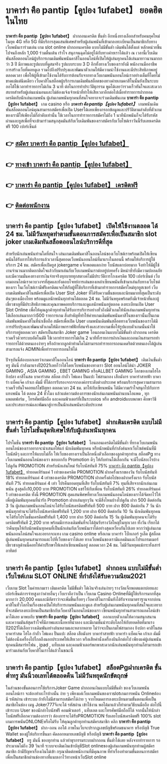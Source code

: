 # บาคาร่า คือ pantip【คูปอง 1ufabet】  ยอดฮิตในไทย

**บาคาร่า คือ pantip【คูปอง 1ufabet】** ฝากถอนเครดิต ขั้นต่ำ  อีกหนึ่งทางเลือกสำหรับคนยุคใหม่ในยุค 4G หรือ 5G ที่มีบริการสุดแสนพิเศษสำหรับผู้เล่นพนันที่เข้ามาลงทะเบียนเป็นสมาชิกกับทางเว็บพนันเราร่วมเล่น เกม slot online ฝากถอนเครดิต แบบไม่มีขั้นต่ำ เดิมพันได้ตั้งแต่ หลักหน่วยขึ้นไปจนถึงหลัก 1,000 ร่วมตื่นเต้น เร้าใจ สนุกจนฉุดไม่อยู่ได้กับทางค่ายเราได้แล้ว ณ เวลานี้เว็บเดิมพันสล็อตออนไลน์ผู้บริการเกมเดิมพันพนันคาสิโนออนไลน์ที่เปิดให้ผู้เล่นทุกคนได้เล่นมายาวนานมากกว่า 3 ปี มีภาพและรูปแบบที่ดูสมจริง รูปแบบระบบ 3 D
อีกทั้งทางเว็บของเรายังมี พนักงานมืออาชีพการสร้างเว็บที่คอยดูเล  รวมไปถึงปรับปรุงและพัฒนาตัวเกมให้มีความน่าใช้งานและมีประสิทธิภาพอยู่ตลอดเวลา เพื่อให้ผู้ที่เข้ามาใช้งานได้รับการต้อนรับจากทางเว็บเกมพนันออนไลน์เราอย่างเต็มที่โดยไม่ขาดแม้แต่นิดเดียว เว็บคาสิโนสล็อตผู้บริการเกมเดิมพันสล็อตของทางค่ายเกมคาสิโนนั้นยังเป็นระบบ ออโต้ใช้เวลาทำรายการไม่เกิน 3 นาที ต่อในการทำประวัติธุกรรม พูดได้เลยว่ารวดเร็วทันใจและสะดวกสบายสำหรับผู้เล่นแน่นอนและไม่ต้องแจ้งเจ้าหน้าที่ทำให้เสียเวลาอีกต่อไปเมื่อทำรายการฝากยอดเครดิตกับนักเล่นเกมพนัน
ผู้เล่นเกมพนันทุกคนที่สนใจอยากจะร่วมเดิมพันเกม **บาคาร่า คือ pantip【คูปอง 1ufabet】** เกม casino  หรือ ***บาคาร่า คือ pantip【คูปอง 1ufabet】*** เกมพนันเดิมพันสล็อตออนไลน์คุณสามารถสมัครเพื่อเปิด Userได้เลยเพียงกรอกข้อมูลและปรัวัติตามลำดับที่ตัวเกมของเรามีให้เพียงไม่กี่ลำดับเท่านั้น ใช้เวลาในการทำรายการสมัครไม่ถึง 1 นาทีนักพนันก็จะได้รับรหัสผ่านและยูสเพื่อที่จะเข้ามาร่วมสนุกสุดมันส์กับเว็บเดิมพันของเราสมัครกับเว็บไซต์เราวันนี้รับเลยเครดิตฟรี 100 เปอร์เซ็นต์

## 👉 [สมัคร บาคาร่า คือ pantip【คูปอง 1ufabet】](https://archa888.com/)
## 👉 [ทางเข้า บาคาร่า คือ pantip【คูปอง 1ufabet】](https://archa888.com/)
## 👉 [บาคาร่า คือ pantip【คูปอง 1ufabet】 เครดิตฟรี](https://archa888.com/)
## 👉 [ติดต่อพนักงาน](https://archa888.com/)

## บาคาร่า คือ pantip【คูปอง 1ufabet】 เปิดให้ใช้งานตลอด ได้ 24 ชม. ไม่มีวันหยุดทำตามขั้นตอนการสมัครเพื่อเป็นสมาชิก slot joker เกมเดิมพันสล็อตออนไลน์บริการดีที่สุด

สำหรับนักเล่นพนันท่านใดที่สนใจ เล่นเกมเดิมพันคาสิโนออนไลน์ของเว็บไซต์เราพร้อมเปิดให้เซียนพนันได้รับการให้บริการแล้วเวลานี้สุดยอดเว็บพนันออนไลน์ที่มาแรงในตอนนี้ พร้อมให้บริการผู้ใช้บริการ 24 ชม. สมัครเพื่อเปิดยูส jokergame แจ็กพอตแตกง่าย โบนัสแตกบ่อยมาก จึงทำให้มีผู้ใช้งานจำนวนมากติดอกติดใจแล้วกับมาเล่นกับเว็บเกมพนันเราต่ออยู่บ่อยครั้ง มิหนำซ้ำยังมีความปลอดภัยและมีความมั่นคงทางการเงินจ่ายจริงทุกบาททุกสตางค์ไม่มีประวัติการโกงเครดิต 100 เปอร์เซ็นต์ เว็บเกมออนไลน์เราควบวงจรที่สุดและยังตอบโจทย์การเล่นของเหล่าเซียนพนันที่เข้ามาเล่นกับทางเว็บไซต์ของเรา
ในเว็บไซต์เรามีฟรีเครดิตแจกให้กับผู้ที่ใช้บริการที่เข้ามาทำรายการสมัครใหม่ทุกยูสเซอร์ เว็บเกมเดิมพันคาสิโนสมัครเพื่อเปิด User Slot Joker ที่ได้รับความชื่นชอบและนิยมมากที่สุดเป็นระดับต้นๆของเมืองไทย พร้อมดูแลนักพนันทุกท่านได้ตลอด 24 ชม. ไม่มีวันหยุดพร้อมยังมีเจ้าหน้าที่และผู้เชี่ยวชาญที่มีประสิทธิภาพและคุณภาพคอยบริการและดูแลนักพนันอยู่ตลอด ลงทะเบียนเปิด User Slot Online เพื่อให้คุณลูกค้าทุกท่านได้รับการบริการอย่างทั่วถึงมีตัวเกมให้นักเล่นเกมพนันทุกท่านได้เลือกเล่นมากกว่า500 รายการเกม
สิ่งสำคัญที่ทำให้ค่ายเกมเดิมพันพนันคาสิโนของเรานั้นเป็นเกมเดิมพันพนันคาสิโนที่น่าเชื่อถือ สมัครเพื่อเปิด User  เกมพนันเดิมพันสล็อตทางเว็บพนันของเราได้มีการปรับปรุงและพัฒนาตัวเกมให้มีภาพกราฟฟิกที่สมจริงและสวยงามเพื่อให้รูปแบบตัวเกมนั้นน่าใช้บริการอยู่ตลอดเวลา สมัครเป็นสมาชิก Joker game โอนถอนเงินแบบไม่มีขั้นต่ำ ฝากถอน เครดิตรวดเร็วด้วยระบบอัตโนมัติ ใช้เวลาทำรายการไม่เกิน 2 นาทีทั้งรายการฝากเงินและถอนเงินสามารถทำรายการได้ด้วยตนเองง่ายๆ หรือถ้าหากลูกค้าท่านใดไม่สามารถทำรายการถอนเคดริตด้วยตนเองได้ผู้เล่นสามารถแจ้ง ADMINเพื่อทำรายการถอนให้ได้

ปัจจุบันนี้ต้องบอกเลยว่าเกมคาสิโนออนไลน์ **บาคาร่า คือ pantip【คูปอง 1ufabet】** เติมเงินขั้นต่ำทรู มันนี่ กำลังมาแรงปี2021เลยก็ว่าได้โดยเว็บพนันของทางเรา Slot ออนไลน์ได้นำ JOKER GAMING , ASIA GAMING , EBET GAMING หรือALLBET GAMING โลกของเกมไฮโล ยิงปลา คาสิโนสด บาคาร่าสด สล็อต กำถั่ว ไพ่แคง ปั่นแปะ ไพ่สามกอง เสือมังกร บาคาร่าสายฟ้า บาคาร่า แบ็คแจ๊ค เก้าเก ดัมมี่ ที่ได้การรับรองจากจากองค์กรระดับต่างประเทศ พร้อมบริการสุดความสามารถรวดเร็วทันใจคอยแก้ไขปัญหา ตลอดเวลา 24 ชม. มาให้กับเซียนพนัน ได้มีความเร้าใจสนุกไปกับการแทงพนัน ได้ ตลอด 24 ชั่วโมง แล้วแต่ความต้องการของนักเล่นเกมพนันผ่านบนไอแพด , ทุกแพลตฟอร์ม , โทรศัพท์มือถือ และคอมพิวเตอร์ที่เป็นระบบios หรือ androidแบบพกพา ศึกษาวิธีและประสบการณ์และพัฒนาสู่การเป็นนักเล่นพนันระดับประเทศ

## บาคาร่า คือ pantip【คูปอง 1ufabet】 ฝากเติมเครดิต แบบไม่มีขั้นต่ำ โปรโมชั่นสุดพิเศษให้กับผู้เล่นพนันทุกคน

โปรโมชั่น **บาคาร่า คือ pantip【คูปอง 1ufabet】** โอนถอนเครดิตไม่มีขั้นต่ำ ที่ทางเว็บเกมพนันออนไลน์ของเราอยากจะนำเสนอให้แก่  นักเดิมพันทุกคน หรือนักพนันที่กำลังค้นหาเว็บไซต์พนันที่มี โบนัสดีๆ และการให้แบบไม่กั๊ก ให้เว็บของทางเราเป็นอีกหนึ่งตัวเลือกของลูกค้าทุกท่าน สล็อตPg ทางเว็บเกมพนันออนไลน์ของเรา ขอบอกกับ Promotion ดีๆ ให้กับท่านได้เลือกกัน จะมีโบนัสอะไรบ้างไปดูกัน
 PROMOTION สำหรับนักเล่นใหม่ รับโบนัสทันที 75% [บาคาร่า คือ pantip【คูปอง 1ufabet】](https://archa888.com/) ทำยอดเทิร์นแค่ 1 เท่าของเครดิต
 PROMOTION ฝากครั้งแรกของวัน รับโบนัสทันที 18% ทำยอดเทิร์นแค่ 4 เท่าของเครดิต
 PROMOTION ฝากครั้งต่อไปของฝากครั้งแรก รับโบนัสทันที 7% ทำยอดเทิร์นแค่ 4 เท่า
โปรคืนยอดทุนที่เสีย รับโบนัสทันที 7% ทุนที่เสียจากนักเล่นเกมพนัน สูงสุดถึง10,000 บาท
 PROMOTION แชร์ให้กับเพื่อน รับโบนัสทันที 26% ทำยอดเทิร์นแค่ 1 เท่าของเครดิต
ทั้งนี้ PROMOTION สุดแสนพิศษที่ทางเว็บเกมพนันออนไลน์ของเราได้จัดหาไว้ให้เพื่อผู้เดิมพันทุกคนที่น่ารัก  Promotion ฝากเล่นทุกๆวัน จะมีสิ่งไหนบ้างไปดูกัน
ฝาก 500 ติดต่อกัน 3 วัน ผู้เล่นเกมพนันออนไลน์จะได้รับโบนัสเครดิตฟรีทันที 500 บาท
ฝาก 800 ติดต่อกัน 7 วัน นักพนันทุกท่านจะได้รับโบนัสเครดิตฟรีทันที 1,200 บาท
ฝาก 600 ติดต่อกัน 10 วัน นักเดิมพันทุกคนจะได้รับโปรโมชั่นเครดิตฟรีทันที 1,400 บาท
ฝาก 500 ติดต่อกัน 15 วัน ผู้เดิมพันทุกคนจะได้รับเครดิตฟรีทันที 2,200 บาท
พร้อมมีการลงเดิมพันที่จะได้ลุ้นรับรางวัลใหญ่ในทุกเวลา ทั้งวัน เรียกได้ว่าคืนทุนให้กับนักพนันทุกคนที่เป็นนักเล่นกับเว็บพนันเราได้อย่างสุดเหวี่ยงกันไปเลย หากว่าผู้เล่นเกมพนันออนไลน์สนใจและอยากจะแทง เกม casino online หรือเกม บาคาร่า โป๊กเกอร์ รูเล็ต ตู้สล็อต ผู้เล่นพนันทุกคนสามารถแตะไปที่เว็บของเราได้เลย ทางเว็บพนันของเรามีแอดมินและโปรแกรมเมอร์เชี่ยวชาญด้านนี้คอยให้คำปรึกษาให้เหล่าเซียนพนันอยู่ ตลอดเวลา 24 ชม. ไม่มีวันหยุดแม้กระทั่งเสาร์อาทิตย์

## บาคาร่า คือ pantip【คูปอง 1ufabet】 ฝากถอน แบบไม่มีขั้นต่ำ  เว็บไซต์เกม SLOT ONLINE ที่กำลังได้รับความนิยม2021

เว็บเกม Slot ในค่ายเกมเรา เติมเครดิต ไม่มีขั้นต่ำ ได้เงินจริงเล่นง่ายๆ รางวัลแจ็กพอตแตกบ่อยและเปอร์เซ็นต์การจ่ายสูงกว่าค่ายอื่นๆ เว็บเราถือว่าเป็น เว็บเกม  Casino Onlineที่มีผู้ใช้บริการมากที่สุดมากกว่า 20,000 คนและมีอัตราว่าจะเพิ่มขึ้นเรื่อยๆ เว็บคาสิโนเรานั้นยังได้รับจากมาตราฐานจากบ่อนคาสิโนทั่วโลกในเรื่องของเปิดให้บริการเกมพนันและดูแล สำหรับผู้เล่นเกมพนันทุกคนที่สนใจและอยากที่จะสมัครลงทะเบียนเป็นสมาชิกกับเว็บคาสิโนออนไลน์ของเรา เซียนพนันทุกท่านสามารถแอดไลน์เข้ามาได้เลย
	มาพบกับ **บาคาร่า คือ pantip【คูปอง 1ufabet】** ออกแบบตัวเกมให้ความสนุกสนานและความมันส์สุดเร้าใจที่มีภาพและเนื้อหาที่น่าลอง และมีเกมชั้นนำระดับโลกให้กับยอดฮิตที่มาแรงปี2021ได้เลือกวางเดิมพันอย่างล้นหลามและหลากหลาย  ไม่ว่าจะเป็นเกมไพ่สามกอง  ยิงปลา คาสิโนสด บาคาร่าสด ไฮโล กำถั่ว ไพ่แคง ปั่นแปะ สล็อต เสือมังกร บาคาร่าสายฟ้า บาคาร่า แบ็คแจ๊ค เก้าเก ดัมมี่ ไม่ต้องนั่งเครื่องไปไกลถึงนอกประเทศให้เสียเวลา หรือเสียค่านั่งเครื่องบินอีกต่อไป เพียงแค่ผู้เล่นพนันทุกคนมีสมาร์ทโฟน , ipad , แท็บเลต และคอมพิวเตอร์พกพาสะดวกนักเล่นพนันทุกท่านก็สามารถเข้ามาร่วมเล่นกับเว็บคาสิโนเราได้แล้วในขณะนี้

## บาคาร่า คือ pantip【คูปอง 1ufabet】 สล็อตPgฝากเครดิต ขั้นต่ำทรู มันนี่วอเลทได้ตลอดคืน ไม่มีวันหยุดนักขัตฤกษ์

ในส่วนของขั้นตอนการใช้บริการJoker Game ฝากถอนเงินแบบไม่มีขั้นต่ำ ของเว็บเกมพนันออนไลน์เรา จะต้องทำอะไรบ้างนั้น ง่าย ๆ เพียงแค่เว็บเกมพนันของเราslotเกมการพนัน Onlineต้องมี รหัสผ่าน เข้าระบบ ถ้ายังไม่มีสามารถสมัครได้ง่าย ๆ จากโหมดการลงทะเบียนตามขั้นตอนเพื่อเป็นสมาชิกในช่อง เมนู Joker777จึงจะได้ รหัสผ่าน เข้าใช้งาน พอได้มาแล้วก็ทำตามวิธีบนมือถือ ต่อไปนี้
เข้าระบบ User  ของนักล่าโบนัสฟรี คอมพิวเตอร์ , แท็บเลต และโทรศัพท์มือถือก็ได้
จากนั้นให้นักล่าโบนัสฟรีเลือกความต้องการว่า ต้องการจะได้รับPROMOTION รับเลยโบนัสเครดิตฟรี 100% slot เกมการพนันONLONEหรือไม่รับ
ให้คุณลูกค้าทุกท่านสมัครสมาชิก คลิก **บาคาร่า คือ pantip【คูปอง 1ufabet】** ฝาก-ถอน ออโต้ ภาพในเว็บจะปรากฏเลขบัญชีพร้อมธนาคาร หรือบัญชี True Wallet ของผู้ให้บริการขึ้นมา
คัดลอกหมายเลขบัญชี หรือบัญชี **บาคาร่า คือ pantip【คูปอง 1ufabet】** ทรู มันนี่ ของทุกท่าน แล้วทำธุรกรรมระบบฝากถอน ขั้นต่ำได้เลย
หลังจากทำรายการ รอประมาณไม่ถึง 39 วินาที ระบบจะเติมเงินเข้าบัญชีSlot onlineของผู้เล่นเกมพนันทุกท่านผู้สมัครสมาชิก
ถ้ามีปัญหาเรื่องเงินไม่เข้า กรุณาติดต่อพนักงานที่มีคุณภาพ ที่ทำเรื่องทำตามขั้นตอนการสมัครเพื่อเป็นสมาชิกผ่านช่องทางที่แนบเอาไว้ทางหน้าเว็บSlot online


